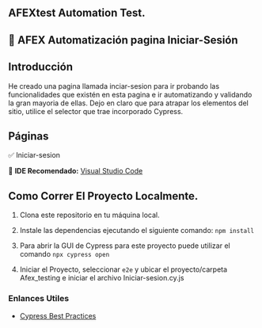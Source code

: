 ## AFEXtest Automation Test.

## 🤖 AFEX Automatización pagina Iniciar-Sesión

## Introducción

He creado una pagina llamada inciar-sesion para ir probando las funcionalidades que existén en esta pagina e ir automatizando y validando la gran mayoria de ellas. Dejo en claro que para atrapar los elementos del sitio, utilice el selector que trae incorporado Cypress.

## Páginas

✅ Iniciar-sesion

🔹 **IDE Recomendado:** [Visual Studio Code](https://code.visualstudio.com/)

## Como Correr El Proyecto Localmente.

1. Clona este repositorio en tu máquina local.

2. Instale las dependencias ejecutando el siguiente comando: `npm install`

3. Para abrir la GUI de Cypress para este proyecto puede utilizar el comando `npx cypress open`

4. Iniciar el Proyecto, seleccionar `e2e` y ubicar el proyecto/carpeta Afex_testing e iniciar el archivo Iniciar-sesion.cy.js


### Enlances Utiles 

- [Cypress Best Practices](https://docs.cypress.io/guides/references/best-practices)






